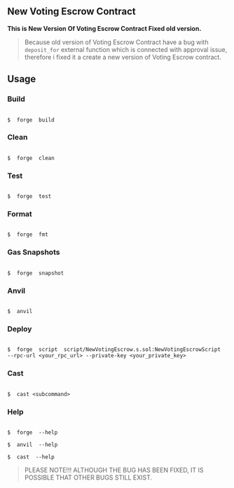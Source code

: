 
## New Voting Escrow Contract

  

**This is New Version Of Voting Escrow Contract Fixed old version.**


> Because old version of Voting Escrow Contract have a bug with ``deposit_for`` external function which is connected with approval issue, therefore i fixed it a create a new version of Voting Escrow contract.


## Usage

  

### Build

  

```shell

$  forge  build

```

  

### Clean

  

```shell

$  forge  clean

```

  

### Test

  

```shell

$  forge  test

```

  

### Format

  

```shell

$  forge  fmt

```

  

### Gas Snapshots

  

```shell

$  forge  snapshot

```

  

### Anvil

  

```shell

$  anvil

```

  

### Deploy

  

```shell

$  forge  script  script/NewVotingEscrow.s.sol:NewVotingEscrowScript  --rpc-url <your_rpc_url> --private-key <your_private_key>

```

  

### Cast

  

```shell

$  cast <subcommand>

```

  

### Help

  

```shell

$  forge  --help

$  anvil  --help

$  cast  --help

```


> PLEASE NOTE!!! ALTHOUGH THE BUG HAS BEEN FIXED, IT IS POSSIBLE THAT OTHER BUGS STILL EXIST.  
